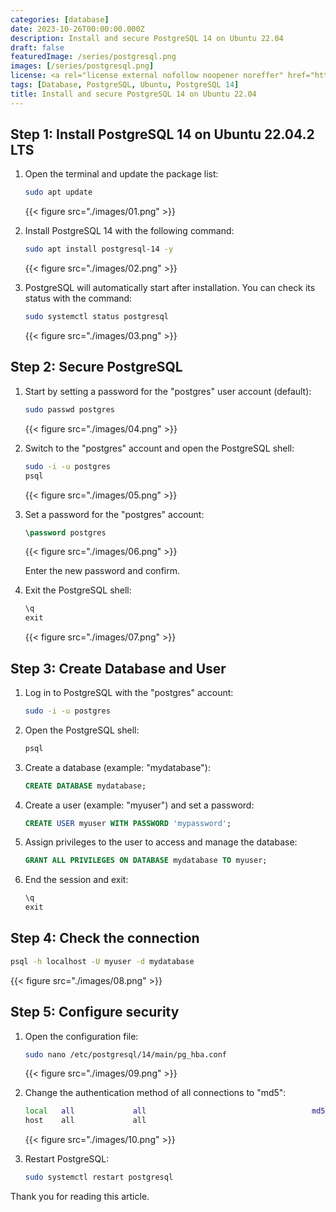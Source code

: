 ```yaml
---
categories: [database]
date: 2023-10-26T00:00:00.000Z
description: Install and secure PostgreSQL 14 on Ubuntu 22.04
draft: false
featuredImage: /series/postgresql.png
images: [/series/postgresql.png]
license: <a rel="license external nofollow noopener noreffer" href="https://creativecommons.org/licenses/by-nc/4.0/" target="_blank">CC BY-NC 4.0</a>
tags: [Database, PostgreSQL, Ubuntu, PostgreSQL 14]
title: Install and secure PostgreSQL 14 on Ubuntu 22.04
---
```


## Step 1: Install PostgreSQL 14 on Ubuntu 22.04.2 LTS

1.  Open the terminal and update the package list:

    ```bash
    sudo apt update
    ```

    {{< figure src="./images/01.png" >}}

2.  Install PostgreSQL 14 with the following command:

    ```bash
    sudo apt install postgresql-14 -y
    ```

    {{< figure src="./images/02.png" >}}

3.  PostgreSQL will automatically start after installation. You can check its status with the command:

    ```bash
    sudo systemctl status postgresql
    ```

    {{< figure src="./images/03.png" >}}

## Step 2: Secure PostgreSQL

1.  Start by setting a password for the "postgres" user account (default):

    ```bash
    sudo passwd postgres
    ```

    {{< figure src="./images/04.png" >}}

2.  Switch to the "postgres" account and open the PostgreSQL shell:

    ```bash
    sudo -i -u postgres
    psql
    ```

    {{< figure src="./images/05.png" >}}

3.  Set a password for the "postgres" account:

    ```sql
    \password postgres
    ```

    {{< figure src="./images/06.png" >}}

    Enter the new password and confirm.

4.  Exit the PostgreSQL shell:

    ```sql
    \q
    exit
    ```

    {{< figure src="./images/07.png" >}}

## Step 3: Create Database and User

1.  Log in to PostgreSQL with the "postgres" account:

    ```bash
    sudo -i -u postgres
    ```

2.  Open the PostgreSQL shell:

    ```bash
    psql
    ```

3.  Create a database (example: "mydatabase"):

    ```sql
    CREATE DATABASE mydatabase;
    ```

4.  Create a user (example: "myuser") and set a password:

    ```sql
    CREATE USER myuser WITH PASSWORD 'mypassword';
    ```

5.  Assign privileges to the user to access and manage the database:

    ```sql
    GRANT ALL PRIVILEGES ON DATABASE mydatabase TO myuser;
    ```

6.  End the session and exit:

    ```sql
    \q
    exit
    ```

## Step 4: Check the connection

```bash
psql -h localhost -U myuser -d mydatabase
```

{{< figure src="./images/08.png" >}}

## Step 5: Configure security

1.  Open the configuration file:

    ```bash
    sudo nano /etc/postgresql/14/main/pg_hba.conf
    ```

    {{< figure src="./images/09.png" >}}

2.  Change the authentication method of all connections to "md5":

    ```bash
    local   all             all                                     md5
    host    all             all
    ```

    {{< figure src="./images/10.png" >}}

3.  Restart PostgreSQL:

    ```bash
    sudo systemctl restart postgresql
    ```

Thank you for reading this article.
